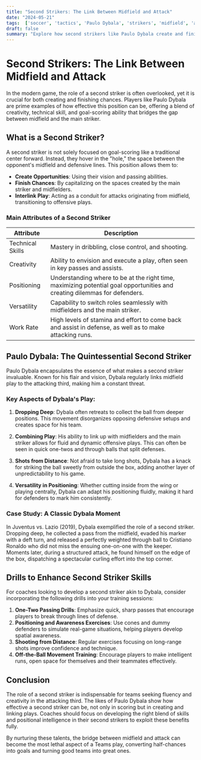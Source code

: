 ```yaml
--- 
title: "Second Strikers: The Link Between Midfield and Attack"
date: "2024-05-21"
tags:  ['soccer', 'tactics', 'Paulo Dybala', 'strikers', 'midfield', 'attack', 'coaching', 'player roles', 'football']
draft: false
summary: "Explore how second strikers like Paulo Dybala create and finish chances, connecting the dots between midfield creativity and final third execution."
---
```


# Second Strikers: The Link Between Midfield and Attack

In the modern game, the role of a second striker is often overlooked, yet it is crucial for both creating and finishing chances. Players like Paulo Dybala are prime examples of how effective this position can be, offering a blend of creativity, technical skill, and goal-scoring ability that bridges the gap between midfield and the main striker.

## What is a Second Striker?

A second striker is not solely focused on goal-scoring like a traditional center forward. Instead, they hover in the "hole," the space between the opponent's midfield and defensive lines. This position allows them to:

- **Create Opportunities**: Using their vision and passing abilities.
- **Finish Chances**: By capitalizing on the spaces created by the main striker and midfielders.
- **Interlink Play**: Acting as a conduit for attacks originating from midfield, transitioning to offensive plays.

### Main Attributes of a Second Striker

| Attribute         | Description                                                                                                                                                                |
|-------------------|----------------------------------------------------------------------------------------------------------------------------------------------------------------------------|
| Technical Skills  | Mastery in dribbling, close control, and shooting.                                                                                                                          |
| Creativity        | Ability to envision and execute a play, often seen in key passes and assists.                                                                                                |
| Positioning       | Understanding where to be at the right time, maximizing potential goal opportunities and creating dilemmas for defenders.                                                    |
| Versatility       | Capability to switch roles seamlessly with midfielders and the main striker.                                                                                                 |
| Work Rate         | High levels of stamina and effort to come back and assist in defense, as well as to make attacking runs.                                                                        |

## Paulo Dybala: The Quintessential Second Striker

Paulo Dybala encapsulates the essence of what makes a second striker invaluable. Known for his flair and vision, Dybala regularly links midfield play to the attacking third, making him a constant threat.

### Key Aspects of Dybala's Play:

1. **Dropping Deep**: Dybala often retreats to collect the ball from deeper positions. This movement disorganizes opposing defensive setups and creates space for his team.
   
2. **Combining Play**: His ability to link up with midfielders and the main striker allows for fluid and dynamic offensive plays. This can often be seen in quick one-twos and through balls that split defenses.

3. **Shots from Distance**: Not afraid to take long shots, Dybala has a knack for striking the ball sweetly from outside the box, adding another layer of unpredictability to his game.

4. **Versatility in Positioning**: Whether cutting inside from the wing or playing centrally, Dybala can adapt his positioning fluidly, making it hard for defenders to mark him consistently.

### Case Study: A Classic Dybala Moment

In Juventus vs. Lazio (2019), Dybala exemplified the role of a second striker. Dropping deep, he collected a pass from the midfield, evaded his marker with a deft turn, and released a perfectly weighted through ball to Cristiano Ronaldo who did not miss the ensuing one-on-one with the keeper. Moments later, during a structured attack, he found himself on the edge of the box, dispatching a spectacular curling effort into the top corner. 

## Drills to Enhance Second Striker Skills

For coaches looking to develop a second striker akin to Dybala, consider incorporating the following drills into your training sessions:

1. **One-Two Passing Drills**: Emphasize quick, sharp passes that encourage players to break through lines of defense.
2. **Positioning and Awareness Exercises**: Use cones and dummy defenders to simulate real-game situations, helping players develop spatial awareness.
3. **Shooting from Distance**: Regular exercises focusing on long-range shots improve confidence and technique.
4. **Off-the-Ball Movement Training**: Encourage players to make intelligent runs, open space for themselves and their teammates effectively.

## Conclusion

The role of a second striker is indispensable for teams seeking fluency and creativity in the attacking third. The likes of Paulo Dybala show how effective a second striker can be, not only in scoring but in creating and linking plays. Coaches should focus on developing the right blend of skills and positional intelligence in their second strikers to exploit these benefits fully.

By nurturing these talents, the bridge between midfield and attack can become the most lethal aspect of a Teams play, converting half-chances into goals and turning good teams into great ones.
```